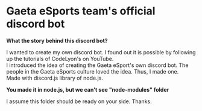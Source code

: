 # Gaeta eSports team's official discord bot

**What the story behind this discord bot?**

I wanted to create my own discord bot. I found out it is possible by following up the tutorials of CodeLyon's on YouTube.
<br>I introduced the idea of creating the Gaeta eSport's own discord bot. The people in the Gaeta eSports culture loved the idea. Thus, I made one.
<br>Made with discord.js library of node.js.

**You made it in node.js, but we can't see "node-modules" folder**

I assume this folder should be ready on your side. Thanks.
